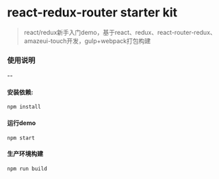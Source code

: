 

# react-redux-router starter kit


> react/redux新手入门demo，基于react、redux、react-router-redux、amazeui-touch开发，gulp+webpack打包构建

### 使用说明
--
#### 安装依赖:
```
npm install
```

#### 运行demo
```
npm start
```

#### 生产环境构建
```
npm run build
```
